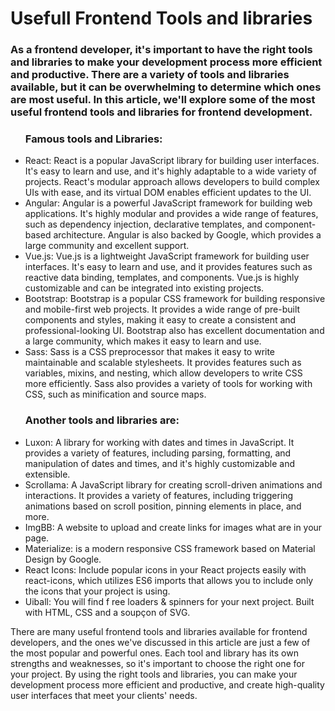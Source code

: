 
<h1>Usefull Frontend Tools and libraries</h1>
<h3>
As a frontend developer, it's important to have the right tools and libraries to make your development process more efficient and productive. There are a variety of tools and libraries available, but it can be overwhelming to determine which ones are most useful. In this article, we'll explore some of the most useful frontend tools and libraries for frontend development.

</h3>

<p>
<ul>
<h3>Famous tools and Libraries:</h3>
<li>React: React is a popular JavaScript library for building user interfaces. It's easy to learn and use, and it's highly adaptable to a wide variety of projects. React's modular approach allows developers to build complex UIs with ease, and its virtual DOM enables efficient updates to the UI.</li>
<li>Angular: Angular is a powerful JavaScript framework for building web applications. It's highly modular and provides a wide range of features, such as dependency injection, declarative templates, and component-based architecture. Angular is also backed by Google, which provides a large community and excellent support.</li>
<li>Vue.js: Vue.js is a lightweight JavaScript framework for building user interfaces. It's easy to learn and use, and it provides features such as reactive data binding, templates, and components. Vue.js is highly customizable and can be integrated into existing projects.</li>
<li>Bootstrap: Bootstrap is a popular CSS framework for building responsive and mobile-first web projects. It provides a wide range of pre-built components and styles, making it easy to create a consistent and professional-looking UI. Bootstrap also has excellent documentation and a large community, which makes it easy to learn and use.</li>
<li>Sass: Sass is a CSS preprocessor that makes it easy to write maintainable and scalable stylesheets. It provides features such as variables, mixins, and nesting, which allow developers to write CSS more efficiently. Sass also provides a variety of tools for working with CSS, such as minification and source maps.</li>


<h3>Another tools and libraries are:</h3>
<li>
Luxon: A library for working with dates and times in JavaScript. It provides a variety of features, including parsing, formatting, and manipulation of dates and times, and it's highly customizable and extensible.</li>
<li>
Scrollama: A JavaScript library for creating scroll-driven animations and interactions. It provides a variety of features, including triggering animations based on scroll position, pinning elements in place, and more.</li>
<li>
ImgBB: A website to upload and create links for images what are in your page. </li>
<li>
Materialize: is a modern responsive CSS framework based on Material Design by Google.</li>
<li>
React Icons: Include popular icons in your React projects easily with react-icons, which utilizes ES6 imports that allows you to include only the icons that your project is using.</li>
<li>
 Uiball: You will find f ree loaders & spinners for your next project. Built with HTML, CSS and a soupçon of SVG.</li>
</ul>


There are many useful frontend tools and libraries available for frontend developers, and the ones we've discussed in this article are just a few of the most popular and powerful ones. Each tool and library has its own strengths and weaknesses, so it's important to choose the right one for your project. By using the right tools and libraries, you can make your development process more efficient and productive, and create high-quality user interfaces that meet your clients' needs.




</p>



